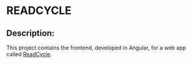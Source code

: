 # READCYCLE
## Description:
This project contains the frontend, developed in Angular, for a web app called [ReadCycle](https://github.com/fededige/Backend).
